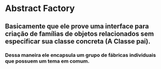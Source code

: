 # Abstract Factory

## Basicamente que ele prove uma interface para criação de famílias de objetos relacionados sem especificar sua classe concreta (A Classe pai).

### Dessa maneira ele encapsula um grupo de fábricas individuais que possuem um tema em comum.

